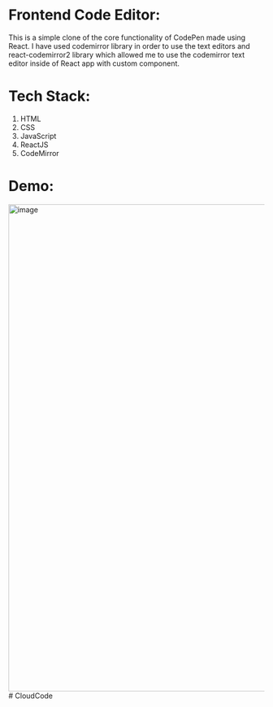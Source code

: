 # Frontend Code Editor:
This is a simple clone of the core functionality of CodePen made using React. 
I have used codemirror library in order to use the text editors and react-codemirror2 library which allowed me to use the codemirror text editor inside of React app with custom component.

# Tech Stack:
1. HTML
2. CSS
3. JavaScript
4. ReactJS
5. CodeMirror

# Demo:
<img width="959" alt="image" src="https://user-images.githubusercontent.com/108524555/213882815-9c71c4bd-126c-4236-beeb-8bd4fd97ca2f.png">
# CloudCode
